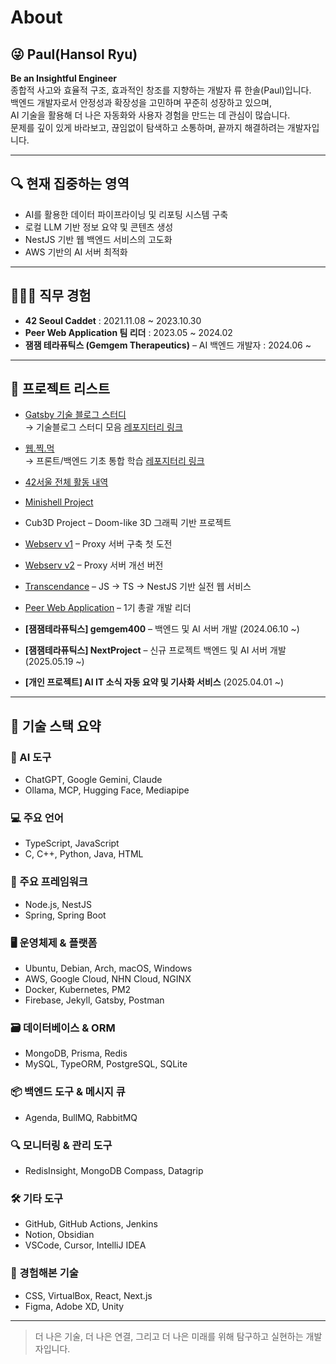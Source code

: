 # About

## 😜 Paul(Hansol Ryu)

**Be an Insightful Engineer**  
종합적 사고와 효율적 구조, 효과적인 창조를 지향하는 개발자 류 한솔(Paul)입니다.  
백엔드 개발자로서 안정성과 확장성을 고민하며 꾸준히 성장하고 있으며,  
AI 기술을 활용해 더 나은 자동화와 사용자 경험을 만드는 데 관심이 많습니다.  
문제를 깊이 있게 바라보고, 끊임없이 탐색하고 소통하며, 끝까지 해결하려는 개발자입니다.

---

## 🔍 현재 집중하는 영역

- AI를 활용한 데이터 파이프라이닝 및 리포팅 시스템 구축
- 로컬 LLM 기반 정보 요약 및 콘텐츠 생성
- NestJS 기반 웹 백엔드 서비스의 고도화
- AWS 기반의 AI 서버 최적화

---

## 👨🏽‍🎓 직무 경험

- **42 Seoul Caddet** : 2021.11.08 ~ 2023.10.30  
- **Peer Web Application 팀 리더** : 2023.05 ~ 2024.02  
- **잼잼 테라퓨틱스 (Gemgem Therapeutics)** – AI 백엔드 개발자 : 2024.06 ~

---

## 💼 프로젝트 리스트

- [Gatsby 기술 블로그 스터디](https://ryu93notion.notion.site/github-io_team_study-4f009b6a65e844598a82afd0adf6eb38)  
  → 기술블로그 스터디 모음 [레포지터리 링크](https://github.com/Paul2021-R/study_gatsby)

- [웹.찍.먹](https://ryu-paul.gitbook.io/web_full_stack/)  
  → 프론트/백엔드 기초 통합 학습 [레포지터리 링크](https://github.com/Paul2021-R/study_web_study_full_stack)

- [42서울 전체 활동 내역](https://github.com/Paul2021-R/42seoul_c_projects)

- [Minishell Project](https://github.com/Eingerjar/Minishell)  
- Cub3D Project – Doom-like 3D 그래픽 기반 프로젝트  
- [Webserv v1](https://github.com/FareWellWebServer/webserv) – Proxy 서버 구축 첫 도전  
- [Webserv v2](https://github.com/webservVer2-0/webServ) – Proxy 서버 개선 버전  
- [Transcendance](https://github.com/Gaepo-transcendance-fighters) – JS → TS → NestJS 기반 실전 웹 서비스  
- [Peer Web Application](https://github.com/peer-42seoul/Peer-Backend) – 1기 총괄 개발 리더  

- **[잼잼테라퓨틱스] gemgem400** – 백엔드 및 AI 서버 개발 (2024.06.10 ~)  
- **[잼잼테라퓨틱스] NextProject** – 신규 프로젝트 백엔드 및 AI 서버 개발 (2025.05.19 ~)  
- **[개인 프로젝트] AI IT 소식 자동 요약 및 기사화 서비스** (2025.04.01 ~)

---

## 🧠 기술 스택 요약

### 🧠 AI 도구
- ChatGPT, Google Gemini, Claude  
- Ollama, MCP, Hugging Face, Mediapipe

### 💻 주요 언어
- TypeScript, JavaScript  
- C, C++, Python, Java, HTML

### 🧱 주요 프레임워크
- Node.js, NestJS  
- Spring, Spring Boot

### 🖥 운영체제 & 플랫폼
- Ubuntu, Debian, Arch, macOS, Windows  
- AWS, Google Cloud, NHN Cloud, NGINX  
- Docker, Kubernetes, PM2  
- Firebase, Jekyll, Gatsby, Postman

### 🗃 데이터베이스 & ORM
- MongoDB, Prisma, Redis  
- MySQL, TypeORM, PostgreSQL, SQLite

### 📦 백엔드 도구 & 메시지 큐
- Agenda, BullMQ, RabbitMQ

### 🔍 모니터링 & 관리 도구
- RedisInsight, MongoDB Compass, Datagrip

### 🛠 기타 도구
- GitHub, GitHub Actions, Jenkins  
- Notion, Obsidian  
- VSCode, Cursor, IntelliJ IDEA

### 👀 경험해본 기술
- CSS, VirtualBox, React, Next.js  
- Figma, Adobe XD, Unity

---

> 더 나은 기술, 더 나은 연결, 그리고 더 나은 미래를 위해 탐구하고 실현하는 개발자입니다.
